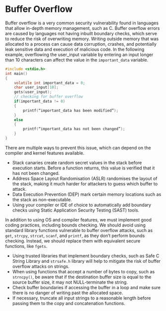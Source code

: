 # Buffer Overflow
Buffer overflow is a very common security vulnerability found in languages that allow in-depth memory management, such as C. Buffer overflow errors are caused by languages not having inbuilt boundary checks, which serve to reduce the risk of overwriting memory. Writing outside memory that was allocated to a process can cause data corruption, crashes, and potentially leak sensitive data and execution of malicious code.
In the following example, overflowing the user_input variable by entering an input longer than 10 characters can affect the value in the `important_data` variable.
```c
#include <stdio.h>
int main()
{
    volatile int important_data = 0;
    char user_input[10];
    gets(user_input);
    // checking for buffer overflow
    if(important_data != 0)
    {
        printf(“important_data has been modified”);
    }
    else
    {
        printf(“important_data has not been changed”);
    }
}
```
There are multiple ways to prevent this issue, which can depend on the compiler and kernel features available.

- Stack canaries create random secret values in the stack before execution starts. Before a function returns, this value is verified that it has not been changed.
- Address Space Layout Randomisation (ASLR) randomises the layout of the stack, making it much harder for attackers to guess which buffer to attack.
- Data Execution Prevention (DEP) mark certain memory locations such as the stack as non-executable. 
- Using your compiler or IDE of choice to automatically add boundary checks using Static Application Security Testing (SAST) tools.

In addition to using OS and compiler features, we must implement good coding practices, including bounds checking. We should avoid using standard library functions vulnerable to buffer overflow attacks, such as `get`, `strcpy`, `strcat`, `scanf`, and `printf`, as they don’t perform bounds checking. Instead, we should replace them with equivalent secure functions, like `fgets`.

- Using trusted libraries that implement boundary checks, such as Safe C String Library and `strsafe.h` library will help to mitigate the risk of buffer overflow attacks on strings.
- When using functions that accept a number of bytes to copy, such as `strncpy()`, be aware that if the destination buffer size is equal to the source buffer size, it may not NULL-terminate the string.
- Check buffer boundaries if accessing the buffer in a loop and make sure there is no danger of writing past the allocated space.
- If necessary, truncate all input strings to a reasonable length before passing them to the copy and concatenation functions.

